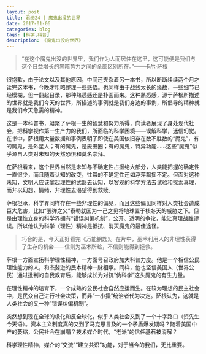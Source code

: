 ```yaml
---
layout: post
title: 君阅24 | 魔鬼出没的世界
date: 2017-01-06
categories: blog
tags: [科学,科普]
description: 《魔鬼出没的世界》
---
```



<blockquote>
<p>“在这个魔鬼出没的世界里，我们作为人而居住在这里，这可能便是我们与这个日益增长的黑暗势力之间的全部区别所在。”——卡尔·萨根</p>
</blockquote>

<p>很抱歉，由于论文以及其他原因，中间还夹杂着另一本书，所以断断续续两个月才读完这本书，今晚才粗略整理一些感悟。也同样由于战线太长的缘故，一些细节已经模糊，但一翻起目录，那种熟悉感还是扑面而来。这种熟悉感，源于萨根所描述的世界就是我们今天的世界，所描述的事例就是我们身边的事例，所倡导的精神就是我们今天急需的精神。</p>

<p>这是一本科普书，凝聚了萨根一生的智慧和努力所得，向读者展现了身处现代社会，把科学视作第一生产力的我们，所面临的科学困境——误解科学，迷信幻觉。在书中，萨根用大量数据和事例表明了即使在美国依旧存在数不胜数的“魔鬼”，有的魔鬼，是外星人；有的魔鬼，是麦田圈；有的魔鬼，特异功能……这些“魔鬼”似乎源自人类对未知的天然恐惧和莫名崇拜。</p>

<p>在萨根看来，这个世界当然是未知与不确定性占据绝大部分，人类能把握的确定性一直很少，而且随着认知的改变，往常的不确定性还如浮萍飘摇不定。但面对这种未知，文明人应该拿起理性的武器去认知，以客观的科学方法去试验和探索真理，而非以幻想、情绪、非理性去渴望得到救赎。</p>

<p>萨根坦承，科学界同样存在一些非理性的偏见，而且这些偏见同样对人类社会造成巨大危害，比如“氢弹之父”泰勒就因为一己之见将地球置于核冬天的威胁之下。但是由理性立身的科学界拥有“错误纠偏机制”，公开、透明的争论，能让真理战胜谬误。所以他认为科学（理性）精神是抵抗、消灭魔鬼的最佳途径。</p>

<blockquote>
<p>巧合的是，今天正好看完《万能钥匙》。在片中，巫术利用人的非理性获得了生存的机会——信则为巫术所趁，不信则能得到拯救。</p>
</blockquote>

<p>萨根一方面宣扬科学理性精神，一方面号召政府加大科普力度。他是一个相信公民理性能力的人，和杰斐逊的民本精神一脉相承。同样，他也坚信美国人（世界公民）通过批判的自我教育后，能够成长为对抗“伪科学”这头魔鬼的有生力量。</p>

<p>在理性精神的培育下，一个成熟的公民社会自然应运而生。在较为理想的民主社会中，是民众自己进行社会决策，而非“一小撮”统治者代为决定。萨根认为，这就是人类社会的又一种“错误纠偏机制”。</p>

<p>突然想到现在全球的极化和反全球化，似乎人类社会又到了一个十字路口（资先生今天语）。资本主义制度真的又到了马克思言及的一个矛盾爆发期吗？随着美国中产的萎缩，公民社会在崩塌？技术媒介时代，“老派”的信任基石被消解？</p>

<p>科学理性精神，媒介的“交流”“建立共识”功能，对于当今的我们，无比重要。</p>






